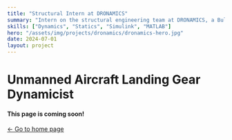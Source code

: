 ```yaml
---
title: "Structural Intern at DRONAMICS"
summary: "Intern on the structural engineering team at DRONAMICS, a Bulgaria‑based startup building cargo drones. Worked on dynamical and structural analysis for a new landing gear design."
skills: ["Dynamics", "Statics", "Simulink", "MATLAB"]
hero: "/assets/img/projects/dronamics/dronamics-hero.jpg"
date: 2024-07-01
layout: project
---
```


# Unmanned Aircraft Landing Gear Dynamicist

#### This page is coming soon!
[← Go to home page](/)